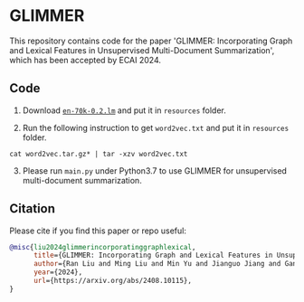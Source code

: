 # GLIMMER

This repository contains code for the paper 'GLIMMER: Incorporating Graph and Lexical Features in Unsupervised Multi-Document Summarization', which has been accepted by ECAI 2024.

## Code

1. Download [`en-70k-0.2.lm`](https://sourceforge.net/projects/cmusphinx/files/Acoustic%20and%20Language%20Models/US%20English/) and put it in `resources` folder.

2. Run the following instruction to get `word2vec.txt` and put it in `resources` folder.
```
cat word2vec.tar.gz* | tar -xzv word2vec.txt
```

3. Please run `main.py` under Python3.7 to use GLIMMER for unsupervised multi-document summarization.

## Citation

Please cite if you find this paper or repo useful:
```bibtex
@misc{liu2024glimmerincorporatinggraphlexical,
      title={GLIMMER: Incorporating Graph and Lexical Features in Unsupervised Multi-Document Summarization}, 
      author={Ran Liu and Ming Liu and Min Yu and Jianguo Jiang and Gang Li and Dan Zhang and Jingyuan Li and Xiang Meng and Weiqing Huang},
      year={2024},
      url={https://arxiv.org/abs/2408.10115}, 
}
```

